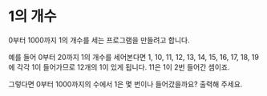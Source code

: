 # 1의 개수

0부터 1000까지 1의 개수를 세는 프로그램을 만들려고 합니다.

예를 들어 0부터 20까지 1의 개수를 세어본다면
1, 10, 11, 12, 13, 14, 15, 16, 17, 18, 19에 각각 1이 들어가므로 12개의 1이 있게 됩니다. 11은 1이 2번 들어간 셈이죠.

그렇다면 0부터 1000까지의 수에서 1은 몇 번이나 들어갔을까요? 출력해 주세요.
